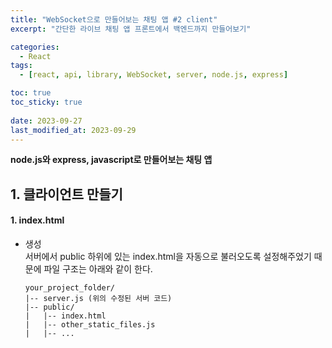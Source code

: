 ```yaml
---
title: "WebSocket으로 만들어보는 채팅 앱 #2 client"
excerpt: "간단한 라이브 채팅 앱 프론트에서 백엔드까지 만들어보기"

categories:
  - React
tags:
  - [react, api, library, WebSocket, server, node.js, express]

toc: true
toc_sticky: true
 
date: 2023-09-27
last_modified_at: 2023-09-29
---
```


**node.js와 express, javascript로 만들어보는 채팅 앱**    

## 1. 클라이언트 만들기
#### 1. index.html
- 생성    
  서버에서 public 하위에 있는 index.html을 자동으로 불러오도록 설정해주었기 때문에 파일 구조는 아래와 같이 한다.    
  ```
  your_project_folder/
  |-- server.js (위의 수정된 서버 코드)
  |-- public/
  |   |-- index.html
  |   |-- other_static_files.js
  |   |-- ...
  ```
  
